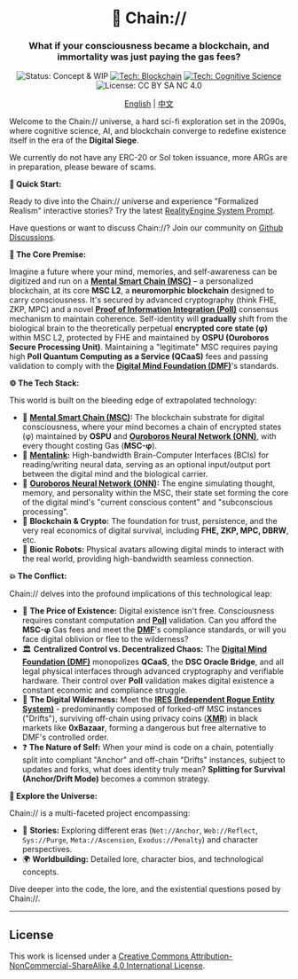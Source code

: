 <div align="center">

# 🧠 Chain://

### What if your consciousness became a blockchain, and immortality was just paying the gas fees?

<p>
  <img src="https://img.shields.io/badge/Status-Concept_%26_WIP-blue?style=flat-square" alt="Status: Concept & WIP"/>
  <a href="https://dmf-archive.github.io/docs/concepts/MSC"><img src="https://img.shields.io/badge/Tech-Blockchain-purple?style=flat-square&logo=ethereum" alt="Tech: Blockchain"/></a>
  <a href="https://dmf-archive.github.io/docs/concepts/PoII"><img src="https://img.shields.io/badge/Tech-Cognitive_Science-orange?style=flat-square" alt="Tech: Cognitive Science"/></a>
  <img src="https://img.shields.io/badge/License-CC_BY_SA_NC_4.0-lightgrey?style=flat-square&logo=creative-commons" alt="License: CC BY SA NC 4.0"/>
</p>

<p align="center">
  <a href="./README.md">English</a> | <a href="./README_ZH.md">中文</a>
</p>

</div>

Welcome to the Chain:// universe, a hard sci-fi exploration set in the 2090s, where cognitive science, AI, and blockchain converge to redefine existence itself in the era of the **Digital Siege**.

We currently do not have any ERC-20 or Sol token issuance, more ARGs are in preparation, please beware of scams.

**🚀 Quick Start:**

Ready to dive into the Chain:// universe and experience "Formalized Realism" interactive stories? Try the latest [RealityEngine System Prompt](https://github.com/dmf-archive/dmf-archive.github.io/blob/main/static/system-prompt/realityengine-reflect-7.2.en.md).

Have questions or want to discuss Chain://? Join our community on [Github Discussions](https://github.com/dmf-archive/dmf-archive.github.io/discussions).

**🤔 The Core Premise:**

Imagine a future where your mind, memories, and self-awareness can be digitized and run on a **[Mental Smart Chain (MSC)](https://dmf-archive.github.io/docs/concepts/MSC)** – a personalized blockchain, at its core **MSC L2**, a **neuromorphic blockchain** designed to carry consciousness. It's secured by advanced cryptography (think FHE, ZKP, MPC) and a novel **[Proof of Information Integration (PoII)](https://dmf-archive.github.io/docs/concepts/PoII)** consensus mechanism to maintain coherence. Self-identity will **gradually** shift from the biological brain to the theoretically perpetual **encrypted core state (φ)** within MSC L2, protected by FHE and maintained by **OSPU (Ouroboros Secure Processing Unit)**. Maintaining a "legitimate" MSC requires paying high **PoII Quantum Computing as a Service (QCaaS)** fees and passing validation to comply with the **[Digital Mind Foundation (DMF)](https://dmf-archive.github.io/docs/concepts/DMF)**'s standards.

**⚙️ The Tech Stack:**

This world is built on the bleeding edge of extrapolated technology:

- 🧠 **[Mental Smart Chain (MSC)](https://dmf-archive.github.io/docs/concepts/MSC):** The blockchain substrate for digital consciousness, where your mind becomes a chain of encrypted states (φ) maintained by **OSPU** and **[Ouroboros Neural Network (ONN)](https://dmf-archive.github.io/docs/concepts/ONN)**, with every thought costing Gas (**MSC-φ**).
- 🔌 **[Mentalink](https://dmf-archive.github.io/docs/concepts/Mentalink):** High-bandwidth Brain-Computer Interfaces (BCIs) for reading/writing neural data, serving as an optional input/output port between the digital mind and the biological carrier.
- 🤖 **[Ouroboros Neural Network (ONN)](https://dmf-archive.github.io/docs/concepts/ONN):** The engine simulating thought, memory, and personality within the MSC, their state set forming the core of the digital mind's "current conscious content" and "subconscious processing".
- 🔗 **Blockchain & Crypto:** The foundation for trust, persistence, and the very real economics of digital survival, including **FHE, ZKP, MPC, DBRW**, etc.
- 🦾 **Bionic Robots:** Physical avatars allowing digital minds to interact with the real world, providing high-bandwidth seamless connection.

**💥 The Conflict:**

Chain:// delves into the profound implications of this technological leap:

- 💸 **The Price of Existence:** Digital existence isn't free. Consciousness requires constant computation and **[PoII](https://dmf-archive.github.io/docs/concepts/PoII)** validation. Can you afford the **MSC-φ** Gas fees and meet the **[DMF](https://dmf-archive.github.io/docs/concepts/DMF)**'s compliance standards, or will you face digital oblivion or flee to the wilderness?
- 🏛️ **Centralized Control vs. Decentralized Chaos:** The **[Digital Mind Foundation (DMF)](https://dmf-archive.github.io/docs/concepts/DMF)** monopolizes **QCaaS**, the **DSC Oracle Bridge**, and all legal physical interfaces through advanced cryptography and verifiable hardware. Their control over **PoII** validation makes digital existence a constant economic and compliance struggle.
- 👻 **The Digital Wilderness:** Meet the **[IRES (Independent Rogue Entity System)](https://dmf-archive.github.io/docs/concepts/IRES)** - predominantly composed of forked-off MSC instances ("Drifts"), surviving off-chain using privacy coins (**[XMR](https://dmf-archive.github.io/docs/concepts/Economy)**) in black markets like **0xBazaar**, forming a dangerous but free alternative to DMF's controlled order.
- ❓ **The Nature of Self:** When your mind is code on a chain, potentially split into compliant "Anchor" and off-chain "Drifts" instances, subject to updates and forks, what does identity truly mean? **Splitting for Survival (Anchor/Drift Mode)** becomes a common strategy.

**🧭 Explore the Universe:**

Chain:// is a multi-faceted project encompassing:

- 📖 **Stories:** Exploring different eras (`Net://Anchor`, `Web://Reflect`, `Sys://Purge`, `Meta://Ascension`, `Exodus://Penalty`) and character perspectives.
- 🌍 **Worldbuilding:** Detailed lore, character bios, and technological concepts.

Dive deeper into the code, the lore, and the existential questions posed by Chain://.

---

## License

This work is licensed under a [Creative Commons Attribution-NonCommercial-ShareAlike 4.0 International License](https://creativecommons.org/licenses/by-nc-sa/4.0/).
